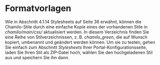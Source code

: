 
# Formatvorlagen

Wie in Abschnitt 4.1.14 Stylesheets auf Seite 36 erwähnt, können die Chamilo-Stile durch eine einfache Kopie eines der vorhandenen Stile in _chamilo/main/css/_ aktualisiert werden. In diesem Verzeichnis finden Sie eine Reihe von Stilverzeichnissen, z. B. _chamilo\_green_, die auf Wunsch kopiert, umbenannt und geändert werden können. Um sie zu testen, gehen Sie einfach zum Abschnitt _Stylesheets_ Ihrer Portal-Konfigurationsseite, laden Sie Ihren Stil als ZIP-Datei hoch, wählen Sie den hochgeladenen Stil aus und speichern Sie ihn dann.